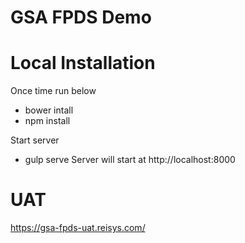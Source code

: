 # GSA FPDS Demo

# Local Installation
Once time run below 
* bower intall
* npm install

Start server
* gulp serve
Server will start at http://localhost:8000


# UAT
https://gsa-fpds-uat.reisys.com/